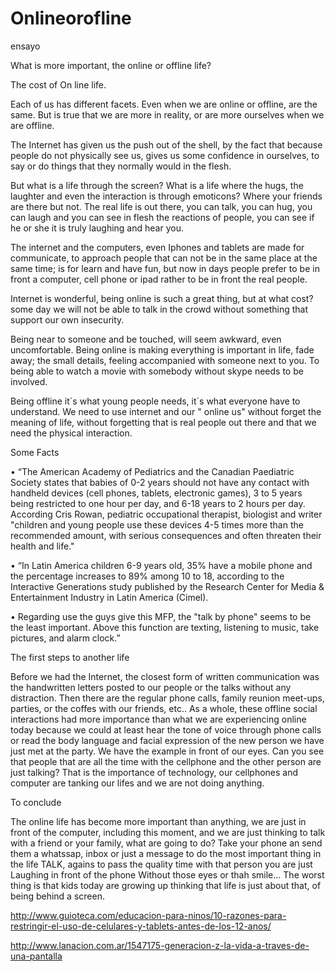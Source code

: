 # Onlineorofline
ensayo

What is more important, the online or offline life?

The cost of On line life.

Each of us has different facets. Even when we are online or offline, are the same. But is true that we are more in reality, or are more ourselves when we are offline.

The Internet has given us the push out of the shell, by the fact that because people do not physically see us, gives us some confidence in ourselves, to say or do things that they normally would in the flesh. 

But what is a life through the screen? What is a life  where the hugs, the laughter and even the interaction is through emoticons? Where your friends are there but not.
The real life is out there, you can talk, you can hug, you can laugh and you can see in flesh the reactions of people, you can see if he or she it is truly laughing and hear you.

The internet and the computers, even Iphones and tablets are made for communicate, to approach people that can not be in the same place at the same time; is for learn and have fun, but now in days people prefer to be in front a computer, cell phone or ipad rather to be in front the real people.

Internet is wonderful, being  online is such a great thing, but at what cost?  some day we will not be able to talk in the crowd without something that support our own insecurity. 

Being near to someone and be touched, will seem awkward, even uncomfortable. Being online is making everything is important in life, fade away; the small details, feeling accompanied with someone next to you. To being able to watch a movie with somebody  without skype needs to be involved.

Being offline it´s what young people needs, it´s what everyone have to understand. We need to use internet and our " online us" without forget the meaning of life, without forgetting that is real people out there and that we need the physical interaction.

Some Facts

•	“The American Academy of Pediatrics and the Canadian Paediatric Society states that babies of 0-2 years should not have any contact with handheld devices (cell phones, tablets, electronic games), 3 to 5 years being restricted to one hour per day, and 6-18 years to 2 hours per day. According Cris Rowan, pediatric occupational therapist, biologist and writer "children and young people use these devices 4-5 times more than the recommended amount, with serious consequences and often threaten their health and life." 

•	“In Latin America children 6-9 years old, 35% have a mobile phone and the percentage increases to 89% among 10 to 18, according to the Interactive Generations study published by the Research Center for Media & Entertainment Industry in Latin America (Cimel).

•	Regarding use the guys give this MFP, the "talk by phone" seems to be the least important. Above this function are texting, listening to music, take pictures, and alarm clock.”




The first steps to another life

Before we had the Internet, the closest form of written communication was the handwritten letters posted to our people or the talks without any distraction. Then there are the regular phone calls, family reunion meet-ups, parties, or the coffes with our friends, etc.. 
As a whole, these offline social interactions had more importance than what we are experiencing online today because we could at least hear the tone of voice through phone calls or read the body language and facial expression of the new person we have just met at the party. We have the example in front of our eyes. Can you see that people that are all the time with the cellphone and the other person are just talking?  That is the importance of technology, our cellphones and computer are tanking our lifes and we are not doing anything. 

To conclude

The online life has become more important than anything, we are just in front of the computer, including this moment, and we are just thinking to talk with a friend or your family, what are going to do? Take your phone an send them a whatssap, inbox or just a message to do the most important thing in the life TALK, agains to pass the quality time with that person you are just Laughing in front of the phone Without those eyes or thah smile… 
The worst thing is that kids today are growing up thinking that life is just about that, of being behind a screen. 

http://www.guioteca.com/educacion-para-ninos/10-razones-para-restringir-el-uso-de-celulares-y-tablets-antes-de-los-12-anos/

http://www.lanacion.com.ar/1547175-generacion-z-la-vida-a-traves-de-una-pantalla
